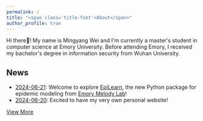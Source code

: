 ```yaml
---
permalink: /
title: "<span class='title-font'>About</span>"
author_profile: true
---
```




<span class="body-font">
Hi there👋! My name is Mingyang Wei and I'm currently a master's student in computer science at Emory University. Before attending Emory, I received my bachelor's degree in information security from Wuhan University.
</span>


## <span class='title-font'>News</span>

- <span class="news-font">[2024-06-21](/news/2024-06-21): Welcome to explore [EpiLearn](https://github.com/Emory-Melody/EpiLearn), the new Python package for epidemic modeling from [Emory Melody Lab](https://github.com/Emory-Melody)!</span>
- <span class="news-font">[2024-06-20](/news/2024-06-20): Excited to have my very own personal website!</span>

<span class="time-font">[View More](/news/)</span>
